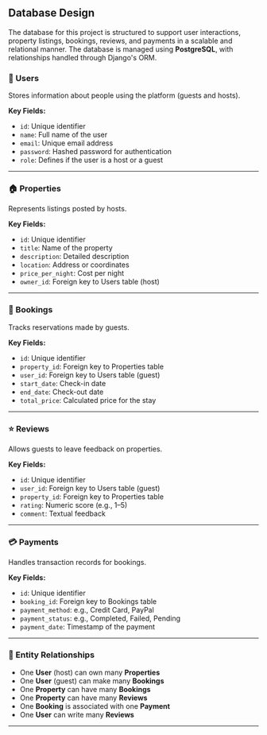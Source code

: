 ## Database Design

The database for this project is structured to support user interactions, property listings, bookings, reviews, and payments in a scalable and relational manner. The database is managed using **PostgreSQL**, with relationships handled through Django's ORM.

### 🧍 Users
Stores information about people using the platform (guests and hosts).

**Key Fields:**
- `id`: Unique identifier
- `name`: Full name of the user
- `email`: Unique email address
- `password`: Hashed password for authentication
- `role`: Defines if the user is a host or a guest

---

### 🏠 Properties
Represents listings posted by hosts.

**Key Fields:**
- `id`: Unique identifier
- `title`: Name of the property
- `description`: Detailed description
- `location`: Address or coordinates
- `price_per_night`: Cost per night
- `owner_id`: Foreign key to Users table (host)

---

### 📅 Bookings
Tracks reservations made by guests.

**Key Fields:**
- `id`: Unique identifier
- `property_id`: Foreign key to Properties table
- `user_id`: Foreign key to Users table (guest)
- `start_date`: Check-in date
- `end_date`: Check-out date
- `total_price`: Calculated price for the stay

---

### ⭐ Reviews
Allows guests to leave feedback on properties.

**Key Fields:**
- `id`: Unique identifier
- `user_id`: Foreign key to Users table (guest)
- `property_id`: Foreign key to Properties table
- `rating`: Numeric score (e.g., 1–5)
- `comment`: Textual feedback

---

### 💳 Payments
Handles transaction records for bookings.

**Key Fields:**
- `id`: Unique identifier
- `booking_id`: Foreign key to Bookings table
- `payment_method`: e.g., Credit Card, PayPal
- `payment_status`: e.g., Completed, Failed, Pending
- `payment_date`: Timestamp of the payment

---

### 🔗 Entity Relationships

- One **User** (host) can own many **Properties**
- One **User** (guest) can make many **Bookings**
- One **Property** can have many **Bookings**
- One **Property** can have many **Reviews**
- One **Booking** is associated with one **Payment**
- One **User** can write many **Reviews**

---

